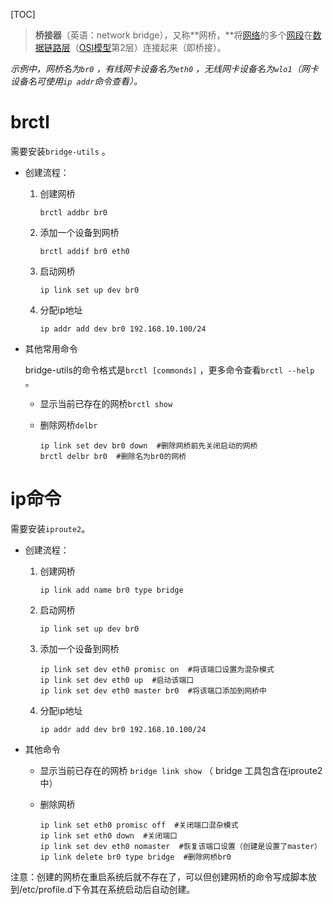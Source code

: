 [TOC]

> **桥接器**（英语：network bridge），又称**网桥，**将[网络](https://zh.wikipedia.org/wiki/%E7%BD%91%E7%BB%9C)的多个[网段](https://zh.wikipedia.org/wiki/%E7%BD%91%E6%AE%B5)在[数据链路层](https://zh.wikipedia.org/wiki/%E6%95%B0%E6%8D%AE%E9%93%BE%E8%B7%AF%E5%B1%82)（[OSI模型](https://zh.wikipedia.org/wiki/OSI%E6%A8%A1%E5%9E%8B)第2层）连接起来（即桥接）。



*示例中，网桥名为`br0` ，有线网卡设备名为`eth0` ，无线网卡设备名为`wlo1`（网卡设备名可使用`ip addr`命令查看）。*

# brctl

需要安装`bridge-utils` 。

- 创建流程：

  1. 创建网桥

     ```shell
     brctl addbr br0
     ```

  2. 添加一个设备到网桥

     ```shell
     brctl addif br0 eth0
     ```

  3. 启动网桥

     ```shell
     ip link set up dev br0
     ```

  4. 分配ip地址

     ```shell
     ip addr add dev br0 192.168.10.100/24
     ```

- 其他常用命令

  bridge-utils的命令格式是`brctl [commonds]` ，更多命令查看`brctl --help` 。

  - 显示当前已存在的网桥`brctl show`

  - 删除网桥`delbr`

    ```shell
    ip link set dev br0 down  #删除网桥前先关闭启动的网桥
    brctl delbr br0  #删除名为br0的网桥
    ```

# ip命令

需要安装`iproute2`。

- 创建流程：

  1. 创建网桥

     ```shell
     ip link add name br0 type bridge
     ```

  2. 启动网桥

     ```shell
     ip link set up dev br0
     ```

  3. 添加一个设备到网桥

     ```shell
     ip link set dev eth0 promisc on  #将该端口设置为混杂模式
     ip link set dev eth0 up  #启动该端口
     ip link set dev eth0 master br0  #将该端口添加到网桥中
     ```

  4. 分配ip地址

     ```shell
     ip addr add dev br0 192.168.10.100/24
     ```

- 其他命令

  - 显示当前已存在的网桥 `bridge link show`  （ bridge 工具包含在iproute2中）

  - 删除网桥

    ```shell
    ip link set eth0 promisc off  #关闭端口混杂模式
    ip link set eth0 down  #关闭端口
    ip link set dev eth0 nomaster  #恢复该端口设置（创建是设置了master）
    ip link delete br0 type bridge  #删除网桥br0
    ```

注意：创建的网桥在重启系统后就不存在了，可以但创建网桥的命令写成脚本放到/etc/profile.d下令其在系统启动后自动创建。